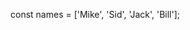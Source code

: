 <!-- ให้ใช้ forEach และ console.log ให้ได้ผลลัพธ์แบบใน comment ด้านล่าง

```js
const names = ['Mike', 'Sid', 'Jack', 'Bill'];
// 1. Mike
// 2. Sid
// 3. Jack
// 4. Bill

``` -->



const names = ['Mike', 'Sid', 'Jack', 'Bill'];